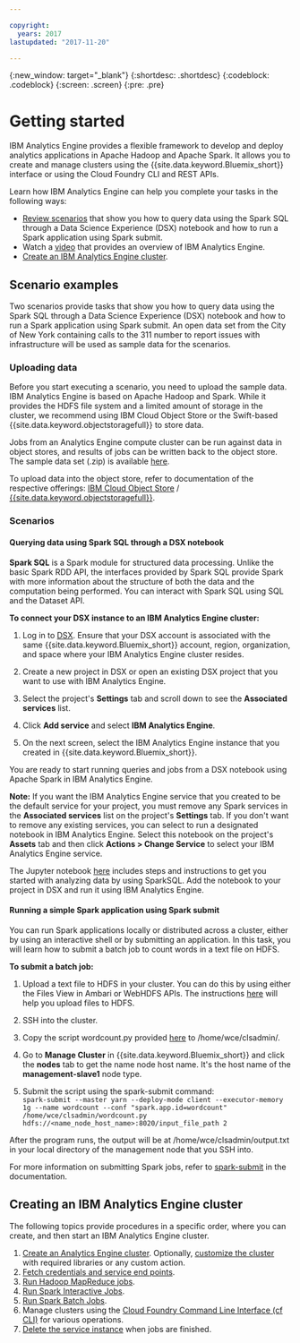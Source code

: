 ```yaml
---

copyright:
  years: 2017
lastupdated: "2017-11-20"

---
```


<!-- Attribute definitions -->
{:new_window: target="_blank"}
{:shortdesc: .shortdesc}
{:codeblock: .codeblock}
{:screen: .screen}
{:pre: .pre}

# Getting started

IBM Analytics Engine provides a flexible framework to develop and deploy analytics applications in Apache Hadoop and Apache Spark. It allows you to create and manage clusters using the {{site.data.keyword.Bluemix_short}} interface or using the Cloud Foundry CLI and REST APIs.

Learn how IBM Analytics Engine can help you complete your tasks in the following ways:

* [Review scenarios](/docs/services/AnalyticsEngine/getting-started.html#scenario-examples) that show you how to query data using the Spark SQL through a Data Science Experience (DSX) notebook and how to run a Spark application using Spark submit.
* Watch a [video](https://developer.ibm.com/clouddataservices/docs/analytics-engine/get-started/) that provides an overview of IBM Analytics Engine.
* [Create an IBM Analytics Engine cluster](/docs/services/AnalyticsEngine/getting-started.html#creating-an-ibm-analytics-engine-cluster).

## Scenario examples
Two scenarios provide tasks that show you how to query data using the Spark SQL through a Data Science Experience (DSX) notebook and how to run a Spark application using Spark submit. An open data set from the City of New York containing calls to the 311 number to report issues with infrastructure will be used as sample data for the scenarios.

### Uploading data
Before you start executing a scenario, you need to upload the sample data. IBM Analytics Engine is based on Apache Hadoop and Spark. While it provides the HDFS file system and a limited amount of storage in the cluster, we recommend using IBM Cloud Object Store or the Swift-based {{site.data.keyword.objectstoragefull}} to store data.

Jobs from an Analytics Engine compute cluster can be run against data in object stores, and results of jobs can be written back to the object store.
The sample data set (.zip) is available [here](https://github.com/wdp-beta/get-started/blob/master/data/IAE_examples_data_311NYC.zip).

To upload data into the object store, refer to documentation of the respective offerings: [IBM Cloud Object Store](https://ibm-public-cos.github.io/crs-docs/) / [{{site.data.keyword.objectstoragefull}}](https://console.bluemix.net/docs/services/ObjectStorage/index.html).

### Scenarios

#### Querying data using Spark SQL through a DSX notebook

**Spark SQL** is a Spark module for structured data processing. Unlike the basic Spark RDD API, the interfaces provided by Spark SQL provide Spark with more information about the structure of both the data and the computation being performed. You can interact with Spark SQL using SQL and the Dataset API.

**To connect your DSX instance to an IBM Analytics Engine cluster:**

1. Log in to [DSX](https://datascience.ibm.com/). Ensure that your DSX account is associated with the same {{site.data.keyword.Bluemix_short}} account, region, organization, and space where your IBM Analytics Engine cluster resides.

2. Create a new project in DSX or open an existing DSX project that you want to use with IBM Analytics Engine.

3. Select the project's **Settings** tab and scroll down to see the **Associated services** list.

4. Click **Add service** and select **IBM Analytics Engine**.

6. On the next screen, select the IBM Analytics Engine instance that you created in {{site.data.keyword.Bluemix_short}}.

 You are ready to start running queries and jobs from a DSX notebook using Apache Spark in IBM Analytics Engine.

 **Note:** If you want the IBM Analytics Engine service that you created to be the default service for your project, you must remove any Spark services in the **Associated services** list on the project's **Settings** tab. If you don't want to remove any existing services, you can select to run a designated notebook in IBM Analytics Engine. Select this notebook on the project's **Assets** tab and then click **Actions > Change Service** to select your IBM Analytics Engine service.

 The Jupyter notebook [here](https://github.com/wdp-beta/get-started/blob/master/notebooks/iae-scenario-part-1.ipynb) includes steps and instructions to get you started with analyzing data by using SparkSQL. Add the notebook to your project in DSX and run it using IBM Analytics Engine.

#### Running a simple Spark application using Spark submit
You can run Spark applications locally or distributed across a cluster, either by using an interactive shell or by submitting an application. In this task, you will learn how to submit a batch job to count words in a text file on HDFS.

**To submit a batch job:**

1. Upload a text file to HDFS in your cluster. You can do this by using either the Files View in Ambari or WebHDFS APIs. The instructions [here](https://console.bluemix.net/docs/services/AnalyticsEngine/Upload-files-to-HDFS.html#uploading-files-to-hdfs) will help you upload files to HDFS.

2. SSH into the cluster.

3. Copy the script wordcount.py provided [here](https://github.com/wdp-beta/get-started/blob/master/notebooks/wordcount.py) to /home/wce/clsadmin/.

4. Go to **Manage Cluster** in {{site.data.keyword.Bluemix_short}} and click the **nodes** tab to get the name node host name. It's the host name of the **management-slave1** node type.

5. Submit the script using the spark-submit command:<br>
```spark-submit --master yarn --deploy-mode client --executor-memory 1g --name wordcount --conf "spark.app.id=wordcount" /home/wce/clsadmin/wordcount.py hdfs://<name_node_host_name>:8020/input_file_path 2```

After the program runs, the output will be at /home/wce/clsadmin/output.txt in your local directory of the management node that you SSH into.

For more information on submitting Spark jobs, refer to [spark-submit](/docs/services/AnalyticsEngine/wce-cli-ref-spark-submit.html#spark-submit) in the documentation.

## Creating an IBM Analytics Engine cluster

The following topics provide procedures in a specific order, where you can create, and then start an IBM Analytics Engine cluster.

1. [Create an Analytics Engine cluster](/docs/services/AnalyticsEngine/provisioning.html). Optionally, [customize the cluster](/docs/services/AnalyticsEngine/customizing-cluster.html) with required libraries or any custom action.
2. [Fetch credentials and service end points](/docs/services/AnalyticsEngine/Retrieve-service-credentials-and-service-end-points.html).
3. [Run Hadoop MapReduce jobs](/docs/services/AnalyticsEngine/hadoop-mapreduce-jobs.html).
4. [Run Spark Interactive Jobs](/docs/services/AnalyticsEngine/spark-interactive-notebooks-api.html).
5. [Run Spark Batch Jobs](/docs/services/AnalyticsEngine/Livy-api.html).
6. Manage clusters using the [Cloud Foundry Command Line Interface (cf CLI)](/docs/services/AnalyticsEngine/WCE-CLI.html) for various operations.
7. [Delete the service instance](/docs/services/AnalyticsEngine/delete-instance.html) when jobs are finished.
